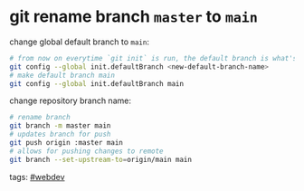 # git rename branch `master` to `main`

change global default branch to `main`:
```bash
# from now on everytime `git init` is run, the default branch is what's configured
git config --global init.defaultBranch <new-default-branch-name>
# make default branch main
git config --global init.defaultBranch main
```

change repository branch name:
```bash
# rename branch
git branch -m master main
# updates branch for push
git push origin :master main
# allows for pushing changes to remote
git branch --set-upstream-to=origin/main main
```

<div class="tags">
<p>tags: <a href="../tags.html#webdev">#webdev</a></p>
</div>
